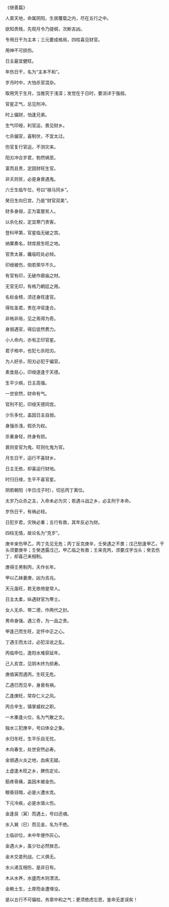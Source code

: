 《继善篇》

人禀天地，命属阴阳，生居覆载之内，尽在五行之中。

欲知贵贱，先观月令乃提纲，次断吉凶。

专用日干为主本；三元要成格局，四柱喜见财官。

用神不可损伤。

日主最宜健旺。

年伤日干，名为“主本不和”。

岁月时中，大怕杀官混杂。

取用凭于生月，当推究于浅深；发觉在于日时，要消详于强弱。

官星正气，忌见刑冲。

时上偏财，怕逢兄弟。

生气印绶，利官运，畏见财乡。

七杀偏官，喜制伏，不宜太过。

伤官复行官运，不测灾来。

阳刃冲合岁君，勃然祸至。

富而且贵，定因财旺生官。

非夭则贫，必是身衰遇鬼。

六壬生临午位，号曰“禄马同乡”。

癸日生向巳宫，乃是“财官双美”。

财多身弱，正为富屋贫人。

以杀化权，定显寒门贵客。

登科甲第，官星临无破之宫。

纳粟奏名，财库居生旺之地。

官贵太甚，纔临旺处必倾。

印绶被伤，倘若荣华不久。

有官有印，无破作廊庙之材。

无官无印，有格乃朝廷之用。

名标金榜，须还身旺逢官。

得佐圣君，贵在冲官逢合。

非格非局，见之焉得为奇。

身弱遇官，得后徒然费力。

小人命内，亦有正印官星。

君子格中，也犯七杀阳刃。

为人好杀，阳刃必犯于偏官。

素食慈心，印绶遂逢于天德。

生平少病，日主高强。

一世安然，财命有气。

官刑不犯，印绶天德同宫。

少乐多忧，盖因日主自弱。

身强杀浅，假杀为权。

杀重身轻，终身有损。

衰则变官为鬼，旺则化鬼为官。

月生日干，运行不喜财乡。

日主无依，却喜运行财地。

时归日禄，生平不喜官星。

阴若朝阳（辛日戊子时），切忌丙丁离位。

太岁乃众杀之主，入命未必为灾；若遇斗战之乡，必主刑于本命。

岁伤日干，有祸必轻。

日犯岁君，灾殃必重；五行有救，其年反必为财。

四柱无情，故论名为“克岁”。

庚辛来伤甲乙，丙丁先见无危；丙丁反克庚辛，壬癸遇之不畏；戊己愁逢甲乙，干头须要庚辛；壬癸透露戊己，甲乙临之有救；壬来克丙，须要戊字当头；癸去伤丁，却喜己来相制。

庚得壬男制丙，夭作长年。

甲以乙妹妻庚，凶为吉兆。

天元虽旺，若无依倚是常人。

日主太柔，纵遇财官为寒士。

女人无杀、带二德，作两代之封。

男命身强、遇三奇，为一品之贵。

甲逢己而生旺，定怀中正之心。

丁遇壬而太过，必犯淫讹之乱。

丙临申位，逢阳水难获延年。

己入亥宫，见阴木终为损寿。

庚值寅而遇丙，生旺无危。

乙遇巳而见辛，身衰有祸。

乙逢庚旺，常存仁义之风。

丙合辛生，镇掌威权之职。

一木重逢火位，名为气散之文。

独水三犯庚辛，号曰体全之象。

水归冬旺，生平乐自无忧。

木向春生，处世安然必寿。

金弱遇火炎之地，血疾无疑。

土虚逢木旺之乡，脾伤定论。

筋疼骨痛，盖因木被金伤。

眼昏目暗，必是火遭水克。

下元冷疾，必是水值火伤。

金逢艮（寅）而遇土，号曰还魂。

水入巽（巳）而见金，名为不绝。

土临卯位，未中年便作灰心。

金遇火乡，虽少壮必然挫志。

金木交差刑战，仁义俱无。

水火递互相伤，是非日有。

木从水养，水盛而木则漂流。

金赖土生，土厚而金遭埋没。

是以五行不可偏枯，务禀中和之气；更须绝虑忘思，鉴命无差误矣！

